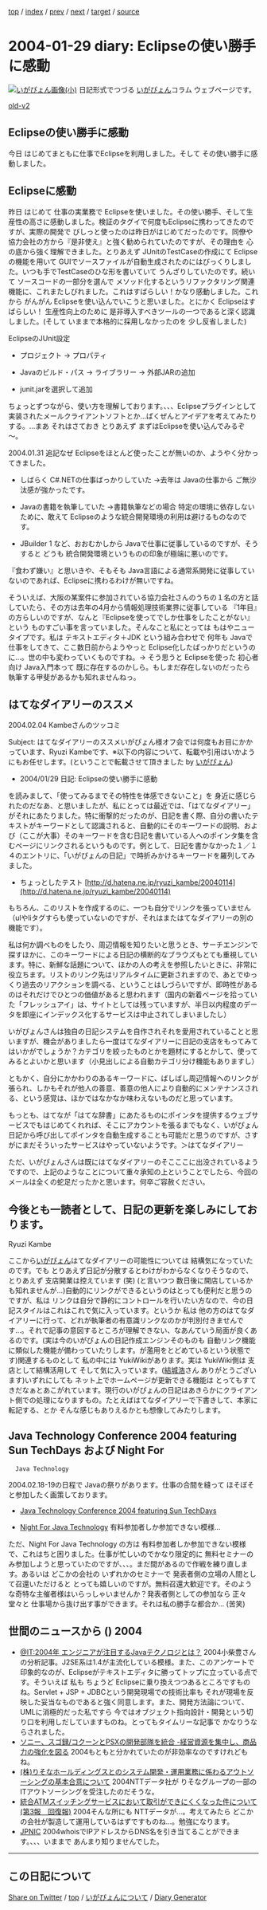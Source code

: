 [top](../index.html) 
 / [index](https://igapyon.github.io/diary/2004/index.html) 
 / [prev](https://igapyon.github.io/diary/2004/ig040126.html) 
 / [next](https://igapyon.github.io/diary/2004/ig040131.html) 
 / [target](https://igapyon.github.io/diary/2004/ig040129.html) 
 / [source](https://github.com/igapyon/diary/blob/gh-pages/2004/ig040129.html.src.md) 

2004-01-29 diary: Eclipseの使い勝手に感動
=====================================================================================================
[![いがぴょん画像(小)](https://igapyon.github.io/diary/images/iga200306s.jpg "いがぴょん")](https://igapyon.github.io/diary/memo/memoigapyon.html) 日記形式でつづる [いがぴょん](https://igapyon.github.io/diary/memo/memoigapyon.html)コラム ウェブページです。

[old-v2](ig040129-orig.html)

## Eclipseの使い勝手に感動

今日 はじめてまともに仕事でEclipseを利用しました。そして その使い勝手に感動しました。


## Eclipseに感動

昨日 はじめて 仕事の実業務で Eclipseを使いました。その使い勝手、そして生産性の高さに感動しました。検証のタグイで何度もEclipseに携わってきたのですが、実際の開発で びしっと使ったのは昨日がはじめてだったのです。同僚や協力会社の方から『是非使え』と強く勧められていたのですが、その理由を 心の底から強く理解できました。とりあえず JUnitのTestCaseの作成にて Eclipseの機能を用いて GUIでソースファイルが自動生成されたのにはびっくりしました。いつも手でTestCaseのひな形を書いていて うんざりしていたのです。続いて ソースコードの一部分を選んで メソッド化するというリファクタリング関連機能に、これまたしびれました。これはすばらしい！かなり感動しました。これから がんがん Eclipseを使い込んでいこうと思いました。とにかく
Eclipseはすばらしい！ 生産性向上のために 是非導入すべきツールの一つであると深く認識しました。(そして いままで本格的に採用しなかったのを 少し反省しました)

EclipseのJUnit設定

* プロジェクト → プロパティ
  
* Javaのビルド・パス → ライブラリー → 外部JARの追加
  
* junit.jarを選択して追加

ちょっとずつながら、使い方を理解しております。、、、Eclipseプラグインとして実装されたメールクライアントソフトとか…ばくぜんとアイデアを考えてみたりする。…まあ それはさておき とりあえず まずはEclipseを使い込んでみるぞ～。

2004.01.31 追記なぜ Eclipseをほとんど使ったことが無いのか、ようやく分かってきました。

* しばらく C#.NETの仕事ばっかりしていた
  →去年は Javaの仕事から ご無沙汰感が強かったです。
  
* Javaの書籍を執筆していた
  →書籍執筆などの場合 特定の環境に依存しないために、敢えて Eclipseのような統合開発環境の利用は避けるものなのです。
  
* JBuilder 1 など、おおむかしから Javaで仕事に従事しているのですが、そうすると
  どうも 統合開発環境というものの印象が極端に悪いのです。

『食わず嫌い』と思いきや、そもそも Java言語による通常系開発に従事していないのであれば、Eclipseに携わるわけが無いですね。

そういえば、大阪の某案件に参加されている協力会社さんのうちの１名の方と話していたら、その方は去年の4月から情報処理技術業界に従事している 『1年目』の方らしいのですが、なんと『Eclipseを使ってでしか仕事をしたことがない』という ものすごい事を言っていました。そんなこと私にとっては もはやニュータイプです。私は テキストエディタ＋JDK という組み合わせで 何年も Javaで仕事をしてきて、ここ数日前からようやっと Eclipse化したばっかりだというのに…。世の中も変わっていくものですね。→ そう思うと Eclipseを使った 初心者向け Java入門本って 既に存在するのかしら。もしまだ存在しないのだったら 執筆する甲斐があるかも知れませんねっ。

## はてなダイアリーのススメ

2004.02.04 Kambeさんのツッコミ

Subject: はてなダイアリーのススメいがぴょん様オフ会では何度もお目にかかっています、Ryuzi Kambeです、※以下の内容について、転載や引用はいかようにもお任せします。(ということで転載させて頂きました
by [いがぴょん](http://www.igapyon.jp/igapyon/diary/memo/memoigapyon.html))

* 2004/01/29 日記: Eclipseの使い勝手に感動

を読みまして、「使ってみるまでその特性を体感できないこと」を 身近に感じられたのだなあ、と思いましたが、私にとっては最近では、「はてなダイアリー」がそれにあたりました。特に衝撃的だったのが、日記を書く際、自分の書いたテキストがキーワードとして認識されると、自動的にそのキーワードの説明、および（ここが大事）そのキーワードを含む日記を書いている人へのポインタ集を含むページにリンクされるというものです。例として、日記を書かなかった１／１４のエントリに、「いがぴょんの日記」で時折みかけるキーワードを羅列してみました。

* ちょっとしたテスト
  [http://d.hatena.ne.jp/ryuzi_kambe/20040114](http://d.hatena.ne.jp/ryuzi_kambe/20040114)

もちろん、このリストを作成するのに、一つも自分でリンクを張っていません（ulやliタグすらも使っていないのですが、それはまたはてなダイアリーの別の機能です）。

私は何か調べものをしたり、周辺情報を知りたいと思うとき、サーチエンジンで探すほかに、このキーワードによる日記の横断的なブラウズもとても重視しています。特に、新鮮な話題について、ほかの人の考えを参照したいときに、非常に役立ちます。リストのリンク先はリアルタイムに更新されますので、あとでゆっくり過去のリアクションを調べる、ということはしづらいですが、即時性があるのはそれだけでひとつの価値があると思われます（国内の新着ページを拾っていた「フレッシュアイ」は、サイトとしては残っていますが、半日以内程度のデータを即座にインデックス化するサービスは中止されてしまいましたし）

いがぴょんさんは独自の日記システムを自作されそれを愛用されていることと思いますが、機会がありましたら一度はてなダイアリーに日記の支店をもってみてはいかがでしょうか？カテゴリを絞ったものとかを題材にするとかして、使ってみるとよいかと思います（小見出しによる自動カテゴリ分け機能もありますし）

ともかく、自分にかかわりのあるキーワードに、ばしばし周辺情報へのリンクが張られ、しかもそれが他人の善意、善意の他人により自動的にメンテナンスされる、という感覚は、ほかではなかなか味わえないものだと思っています。

もっとも、はてなが「はてな辞書」にあたるものにポインタを提供するウェブサービスでもはじめてくれれば、そこにアカウントを張るまでもなく、いがぴょん日記から呼び出してポインタを自動生成することも可能だと思うのですが、さすがにまだそういったサービスはやっていないようです。＞はてなダイアリー

ただ、いがぴょんさんは既にはてなダイアリーのそこここに出没されているようですので、上記のようなことについて重々承知の上ということでしたら、今回のメールは全くの蛇足だったかと思います。何卒ご容赦ください。

今後とも一読者として、日記の更新を楽しみにしております。
-- 
Ryuzi Kambe

ここから[いがぴょん](http://www.igapyon.jp/igapyon/diary/memo/memoigapyon.html)はてなダイアリーの可能性については 結構気になっていたのです。でも とりあえず日記が分散するとわけがわからなくなりそうなので、とりあえず 支店開業は控えています (笑)
(と言いつつ 数日後に開店しているかも知れませんが…)自動的にリンクができるというのはとっても便利だと思うのですが、私は リンクは自分で静的にコントロールを行いたい方なので、今の日記スタイルはこれはこれで気に入っています。というか 私は 他の方のはてなダイアリーに行って、どれが執筆者の有意識リンクなのかが判別付きませんです…。それで記事の意図するところが理解できない、なあんていう局面が良くあるのです。(実は今のいがぴょんの日記作成エンジンそのものも 自動リンク機能に類似した機能が備わっていたりします。が濫用をとどめているという状態です)関連するものとして 私の中には YukiWikiがあります。実は YukiWiki側は 支店として結構活用して そして気に入っています。([結城浩](http://www.hyuki.com/)さん ありがとうございます)いずれにしても ネット上でホームページが更新できる機能は とってもすてきだなぁとあこがれています。現行のいがぴょんの日記はあきらかにクライアント側での処理になりますもの。たとえばはてなダイアリーで下書きして、本家に転記する、とか そんな感じもありえるかとも想像してみたりします。

## Java Technology Conference 2004 featuring Sun TechDays および Night For
      Java Technology

2004.02.18-19の日程で Javaの祭りがあります。仕事の合間を縫って ほそぼそと参加したく画策しております。

* [Java Technology Conference 2004 featuring Sun TechDays](http://www.jtc2004.com/)
  
* [Night For Java Technology](http://www.jtc2004.com/javanight.html)
  有料参加者しか参加できない模様…

ただ、Night For Java Technology の方は 有料参加者しか参加できない模様で、これはちと困りました。仕事が忙しいのでかなり限定的に 無料セミナーのみ参加しようと思っていたのですが、、、。まだ間があるので作戦を練り直します。あるいは どこかの会社の いずれかのセミナーで 発表者側の立場の人間として召還いただけると とっても嬉しいのですが。無料召還大歓迎です。そのような奇特な主催者様はいらっしゃいませんか？発表者側としての参加なら 正々堂々と 仕事場から抜け出す事ができます。それは私の勝手な都合か…
(苦笑)

## 世間のニュースから () 2004

* [@IT:2004年 エンジニアが注目するJavaテクノロジとは？](http://www.atmarkit.co.jp/fjava/survey/survey0401/java0401.html)  2004小柴豊さんの分析記事。J2SE系は1.4が主流化している模様。また、このアンケートで印象的なのが、Eclipseがテキストエディタに勝ってトップに立っている点です。そういえば 私も ちょうど Eclipseに乗り換えつつあるところですものね。Servlet + JSP + JDBCという開発現場での技術比率も それが現場を反映した妥当なものであると強く同意します。また、開発方法論について、UMLに消極的だった私ですら 今ではオブジェクト指向設計・開発という切り口を利用しだしていますものね。とってもタイムリーな記事で かなりうならされました。
* [ソニー、スゴ録/コクーンとPSXの開発部隊を統合 -経営資源を集中し、商品力の強化を図る](http://www.watch.impress.co.jp/av/docs/20040116/sony.htm)  2004もともと分かれていたのが非効率なのですけれどもね。
* [(株)りそなホールディングスとのシステム開発・運用業務に係わるアウトソーシングの基本合意について](http://www.nttdata.co.jp/release/2004/012701.html)  2004NTTデータ社が りそなグループの一部のITアウトソーシングを受注したのだそうな。
* [統合ATMスイッチングサービスにおいて取引ができにくくなった件について(第3報　回復報)](http://www.nttdata.co.jp/release/2004/012700.html)  2004そんな所にも NTTデータが…。考えてみたら どこかの会社が製造して運用しているはずですものね…。勉強になります。
* [JPNIC](http://www.nic.ad.jp/)  2004whoisでIPアドレスからDNS名を引き当てることができます。、、、いままで あんまり知りませんでした。

----------------------------------------------------------------------------------------------------

## この日記について

[Share on Twitter](https://twitter.com/intent/tweet?hashtags=igapyon%2Cdiary%2C%E3%81%84%E3%81%8C%E3%81%B4%E3%82%87%E3%82%93&text=Eclipse%E3%81%AE%E4%BD%BF%E3%81%84%E5%8B%9D%E6%89%8B%E3%81%AB%E6%84%9F%E5%8B%95&url=https%3A%2F%2Figapyon.github.io%2Fdiary%2F2004%2Fig040129.html) / [top](../index.html) / [いがぴょんについて](https://igapyon.github.io/diary/memo/memoigapyon.html) / [Diary Generator](https://github.com/igapyon/igapyonv3)
